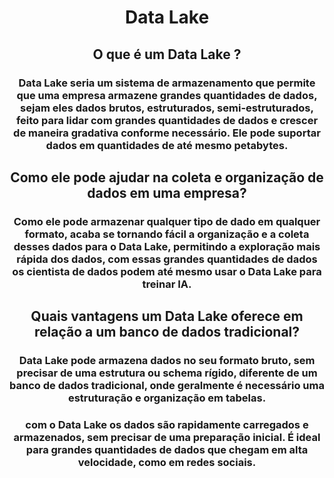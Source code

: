 <h1 align="center">Data Lake</h1>

###

<h2 align="center">O que é um Data Lake ?</h2>

###

<h3 align="center">Data Lake seria um sistema de armazenamento que permite que uma empresa armazene grandes quantidades de dados, sejam eles dados brutos, estruturados, semi-estruturados, feito para lidar com grandes quantidades de dados e crescer de maneira gradativa conforme necessário. Ele pode suportar dados em quantidades de até mesmo petabytes.</h3>

###

<h2 align="center">Como ele pode ajudar na coleta e organização de dados em uma empresa?</h2>

###

<h3 align="center">Como ele pode armazenar qualquer tipo de dado em qualquer formato, acaba se tornando fácil a organização e a coleta desses dados para o Data Lake, permitindo a exploração mais rápida dos dados, com essas grandes quantidades de dados os cientista de dados podem até mesmo usar o Data Lake para treinar IA.</h3>

###

<h2 align="center">Quais vantagens um Data Lake oferece em relação a um banco de dados tradicional?</h2>

###

<h3 align="center">Data Lake pode armazena dados no seu formato bruto, sem precisar de uma estrutura ou schema rígido, diferente de um banco de dados tradicional, onde geralmente é necessário uma estruturação e organização em tabelas.</h3>

###

<h3 align="center">com o Data Lake os dados são rapidamente carregados e armazenados, sem precisar de uma preparação inicial. É ideal para grandes quantidades de dados que chegam em alta velocidade, como em redes sociais.</h3>

###